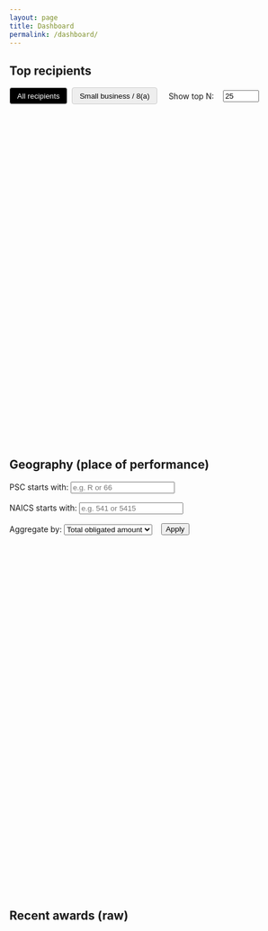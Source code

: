 ```yaml
---
layout: page
title: Dashboard
permalink: /dashboard/
---
```


<link rel="stylesheet" href="https://unpkg.com/mvp.css" />
<script src="https://cdn.jsdelivr.net/npm/papaparse@5.4.1/papaparse.min.js"></script>
<script src="https://cdn.jsdelivr.net/npm/plotly.js-dist-min@2.35.2/plotly.min.js"></script>

<div id="debug" class="muted" style="margin:1rem 0;"></div>

<!-- Your existing HTML (kept mostly intact) -->
<section>
  <h2>Top recipients</h2>
  <div style="display:flex;align-items:center;gap:1rem;flex-wrap:wrap;">
    <div>
      <button id="tabAll" class="tab-btn active">All recipients</button>
      <button id="tabSB" class="tab-btn">Small business / 8(a)</button>
    </div>
    <label for="topN">Show top N:</label>
    <input id="topN" type="number" min="5" max="100" value="25" step="5" />
  </div>
  <div id="chart" style="width:100%;height:600px;"></div>
</section>

<section>
  <h2>Geography (place of performance)</h2>
  <div style="display:flex;gap:1rem;flex-wrap:wrap;align-items:flex-end">
    <div>
      <label>PSC starts with:</label>
      <input id="pscFilter" placeholder="e.g. R or 66" />
    </div>
    <div>
      <label>NAICS starts with:</label>
      <input id="naicsFilter" placeholder="e.g. 541 or 5415" />
    </div>
    <div>
      <label>Aggregate by:</label>
      <select id="aggMetric">
        <option value="amount">Total obligated amount</option>
        <option value="count">Award count</option>
      </select>
    </div>
    <button id="applyFilters">Apply</button>
  </div>
  <div id="map" style="width:100%;height:620px;margin-top:1rem;"></div>
  <div id="mapNote" class="muted"></div>
</section>

<section>
  <h2>Recent awards (raw)</h2>
  <div id="summary" class="muted"></div>
  <div class="table-wrap">
    <table id="awardsTable">
      <thead></thead>
      <tbody></tbody>
    </table>
  </div>
</section>

<style>
.tab-btn { padding: .4rem .8rem; border:1px solid #ccc; border-radius:4px; background:#eee; cursor:pointer; margin-right:.25rem; }
.tab-btn.active { background:#000; color:#fff; }
.table-wrap { overflow:auto; max-height:70vh; }
th,td { white-space:nowrap; }
.muted { opacity:.7; font-size:.9rem; }
</style>

<script type="module">
// Pass baseurl from Jekyll to JS so /docs paths work on GitHub Pages
const BASE = "{{ site.baseurl }}";
window.__NIH_BASEURL__ = BASE;
// Load your app.js from the repo
import BASE_APP from "{{ site.baseurl }}/web/app.js";
</script>

<script type="module" src="{{ site.baseurl }}/web/app.js"></script>
